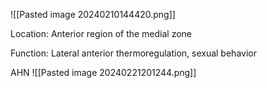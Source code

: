 ![[Pasted image 20240210144420.png]]

Location: Anterior region of the medial zone

Function: Lateral anterior thermoregulation, sexual behavior

AHN
![[Pasted image 20240221201244.png]]